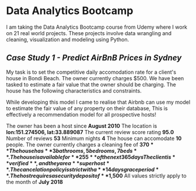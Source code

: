 # Data Analytics Bootcamp
 
I am taking the Data Analytics Bootcamp course from Udemy where I work on 21 real world projects. These projects involve data wrangling and cleaning, visualization and modeling using Python.


## *Case Study 1 - Predict AirBnB Prices in Sydney*

My task is to set the competitive daily accomodation rate for a client's house in Bondi Beach. The owner currently charges $500. We have been tasked to estimate a fair value that the owner should be charging. 
The house has the following characteristics and constraints. 

While developing this model I came to realise that Airbnb can use my model to estimate the fair value of any property on their database, This is effectively a recommendation model for all prospective hosts!

The owner has been a host since **August 2010**
The location is **lon:151.274506, lat:33.889087**
The current review score rating **95.0**
Number of reviews **53**
Minimum nights **4**
The house can accomodate **10** people.
The owner currently charges a cleaning fee of **$370**
The house has **3 bathrooms, 5 bedrooms, 7 beds**.
The house is available for **255** of the next 365 days
The client is **verified**, and they are a **superhost**.
The cancelation policy is strict with a **14 days grace period**.
The host requires a security deposit of **$1,500**
All values strictly apply to the month of **July 2018**
